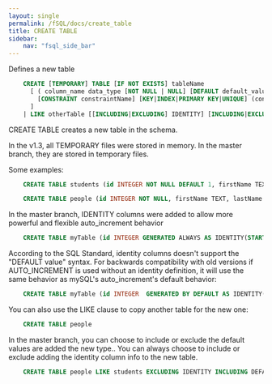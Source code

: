 ```yaml
---
layout: single
permalink: /fSQL/docs/create_table
title: CREATE TABLE
sidebar:
    nav: "fsql_side_bar"
---
```

<p>Defines a new table<p>

```sql
    CREATE [TEMPORARY] TABLE [IF NOT EXISTS] tableName 
      [ ( column_name data_type [NOT NULL | NULL] [DEFAULT default_value | GENERATED [ALWAYS|BY DEFAULT] AS IDENTITY(identityValues)] [AUTO_INCREMENT] [UNIQUE [KEY]] [[PRIMARY] KEY] [ ,... ] )
        [CONSTRAINT constraintName] [KEY|INDEX|PRIMARY KEY|UNIQUE] (constraintColumn [ ,... ] ) [ ,... ] 
      ]
    | LIKE otherTable [[INCLUDING|EXCLUDING] IDENTITY] [INCLUDING|EXCLUDING] DEFAULTS]
```

<p>CREATE TABLE creates a new table in the schema.</p>

<p>In the v1.3, all TEMPORARY files were stored in memory.  In the master branch, they are stored in temporary files.<p>

<p>Some examples:<p>

```sql
    CREATE TABLE students (id INTEGER NOT NULL DEFAULT 1, firstName TEXT NOT NULL DEFAULT 'John', lastName TEXT NOT NULL DEFAULT 'Smith', zip INT NOT NULL DEFAULT 90210, gpa DOUBLE NOT NULL DEFAULT 4.0, uniform ENUM('S','M','L','XL') NOT NULL DEFAULT 'M')
```

```sql
    CREATE TABLE people (id INTEGER NOT NULL, firstName TEXT, lastName TEXT UNIQUE KEY, zip INT, gpa DOUBLE, uniform ENUM('S','M','L','XL'), PRIMARY KEY(id), UNIQUE(lastName)
```

<p>In the master branch, IDENTITY columns were added to allow more powerful and flexible auto_increment behavior</p>

```sql
    CREATE TABLE myTable (id INTEGER GENERATED ALWAYS AS IDENTITY(START WITH 7, INCREMENT BY 2, MINVALUE 3, MAXVALUE 10000, CYCLE) PRIMARY KEY, firstName TEXT NOT NULL, lastName TEXT NOT NULL)
```

<p>According to the SQL Standard, identity columns doesn't support the "DEFAULT value" syntax.  For backwards compatibility with old versions if AUTO_INCREMENT is used without an identity definition,
it will use the same behavior as mySQL's auto_increment's default behavior:</p>

```sql
    CREATE TABLE myTable (id INTEGER  GENERATED BY DEFAULT AS IDENTITY(START WITH 1, INCREMENT BY 1, MINVALUE 1, MAXVALUE mysqlIntMax, NO CYCLE) PRIMARY KEY, firstName TEXT NOT NULL, lastName TEXT NOT NULL)
```

You can also use the LIKE clause to copy another table for the new one:

```sql
    CREATE TABLE people
```

<p>In the master branch, you can choose to include or exclude the default values are added the new type..  You can always choose to include or exclude adding the identity column info to the new table.</p>

```sql
    CREATE TABLE people LIKE students EXCLUDING IDENTITY INCLUDING DEFAULTS
```
